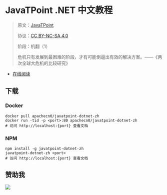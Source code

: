# JavaTPoint .NET 中文教程

> 原文：[JavaTPoint](https://www.javatpoint.com/)
> 
> 协议：[CC BY-NC-SA 4.0](http://creativecommons.org/licenses/by-nc-sa/4.0/)
> 
> 阶段：机翻（1）
> 
> 危机只有发展到最困难的阶段，才有可能倒逼出有效的解决方案。——《两次全球大危机的比较研究》

* [在线阅读](https://jtpdn.flygon.net)
## 下载

### Docker

```
docker pull apachecn0/javatpoint-dotnet-zh
docker run -tid -p <port>:80 apachecn0/javatpoint-dotnet-zh
# 访问 http://localhost:{port} 查看文档
```

### NPM

```
npm install -g javatpoint-dotnet-zh
javatpoint-dotnet-zh <port>
# 访问 http://localhost:{port} 查看文档
```

## 赞助我

![](https://img-blog.csdnimg.cn/20200112005920729.png)

